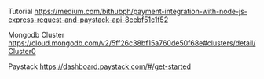 Tutorial
https://medium.com/bithubph/payment-integration-with-node-js-express-request-and-paystack-api-8cebf51c1f52

Mongodb Cluster
https://cloud.mongodb.com/v2/5ff26c38bf15a760de50f68e#clusters/detail/Cluster0

Paystack
https://dashboard.paystack.com/#/get-started